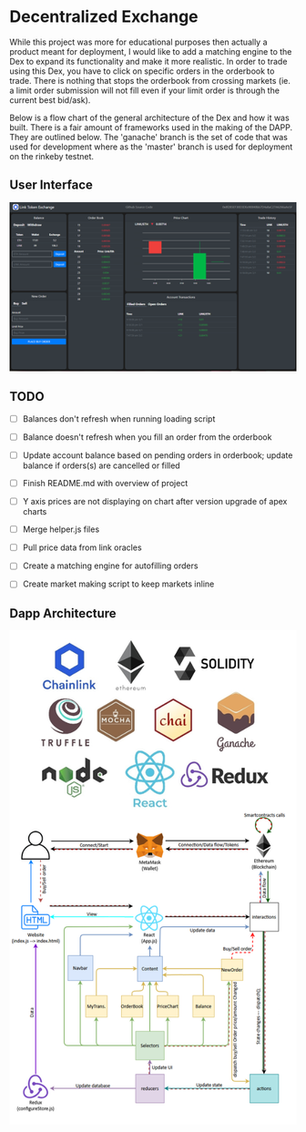 

# Decentralized Exchange 

  While this project was more for educational purposes then actually a product meant for deployment, I would like to add a matching engine to the
  Dex to expand its functionality and make it more realistic. In order to trade using this Dex, you have to click on specific orders in the orderbook 
  to trade.  There is nothing that stops the orderbook from crossing markets (ie. a limit order submission will not fill even if your limit order is 
  through the current best bid/ask).

  Below is a flow chart of the general architecture of the Dex and how it was built.  There is a fair amount of frameworks used in the making
  of the DAPP.  They are outlined below.  The 'ganache' branch is the set of code that was used for development where as the 'master' branch is
  used for deployment on the rinkeby testnet.  

## User Interface

![](public/UI.png)


## TODO

- [ ] Balances don't refresh when running loading script
- [ ] Balance doesn't refresh when you fill an order from the orderbook
- [ ] Update account balance based on pending orders in orderbook; update balance if orders(s) are cancelled or filled
- [ ] Finish README.md with overview of project
- [ ] Y axis prices are not displaying on chart after version upgrade of apex charts
- [ ] Merge helper.js files
- [ ] Pull price data from link oracles
- [ ] Create a matching engine for autofilling orders
- [ ] Create market making script to keep markets inline 


## Dapp Architecture

![](public/chart.png)
